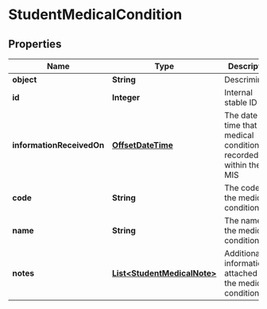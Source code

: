 
# StudentMedicalCondition

## Properties
Name | Type | Description | Notes
------------ | ------------- | ------------- | -------------
**object** | **String** | Descriminator |  [optional]
**id** | **Integer** | Internal stable ID |  [optional]
**informationReceivedOn** | [**OffsetDateTime**](OffsetDateTime.md) | The date and time that the medical condition was recorded within the MIS |  [optional]
**code** | **String** | The code of the medical condition |  [optional]
**name** | **String** | The name of the medical condition |  [optional]
**notes** | [**List&lt;StudentMedicalNote&gt;**](StudentMedicalNote.md) | Additional information attached to the medical condition |  [optional]



